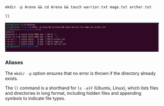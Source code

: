 ```
mkdir -p Arena && cd Arena && touch warrior.txt mage.txt archer.txt
```

```
ll
```

![level-1](./assets/level1.png)

### Aliases

The `mkdir -p` option ensures that no error is thrown if the directory already exists.

The `ll` command is a shorthand for `ls -alF` (Ubuntu, Linux), which lists files and directories in long format, including hidden files and appending symbols to indicate file types.
